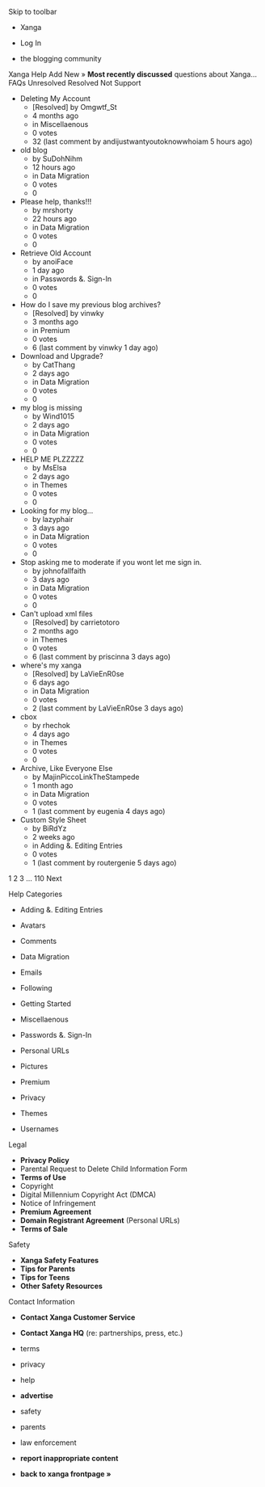 Skip to toolbar

*   Xanga

*   Log In

*   the blogging community

Xanga Help Add New » **Most recently discussed** questions about Xanga… FAQs Unresolved Resolved Not Support

*   Deleting My Account
    *   \[Resolved\] by Omgwtf\_St
    *   4 months ago
    *   in Miscellaenous
    *   0 votes
    *   32 (last comment by andijustwantyoutoknowwhoiam 5 hours ago)
*   old blog
    *   by SuDohNihm
    *   12 hours ago
    *   in Data Migration
    *   0 votes
    *   0
*   Please help, thanks!!!
    *   by mrshorty
    *   22 hours ago
    *   in Data Migration
    *   0 votes
    *   0
*   Retrieve Old Account
    *   by anoiFace
    *   1 day ago
    *   in Passwords &. Sign-In
    *   0 votes
    *   0
*   How do I save my previous blog archives?
    *   \[Resolved\] by vinwky
    *   3 months ago
    *   in Premium
    *   0 votes
    *   6 (last comment by vinwky 1 day ago)
*   Download and Upgrade?
    *   by CatThang
    *   2 days ago
    *   in Data Migration
    *   0 votes
    *   0
*   my blog is missing
    *   by Wind1015
    *   2 days ago
    *   in Data Migration
    *   0 votes
    *   0
*   HELP ME PLZZZZZ
    *   by MsElsa
    *   2 days ago
    *   in Themes
    *   0 votes
    *   0
*   Looking for my blog...
    *   by lazyphair
    *   3 days ago
    *   in Data Migration
    *   0 votes
    *   0
*   Stop asking me to moderate if you wont let me sign in.
    *   by johnofallfaith
    *   3 days ago
    *   in Data Migration
    *   0 votes
    *   0
*   Can't upload xml files
    *   \[Resolved\] by carrietotoro
    *   2 months ago
    *   in Themes
    *   0 votes
    *   6 (last comment by priscinna 3 days ago)
*   where's my xanga
    *   \[Resolved\] by LaVieEnR0se
    *   6 days ago
    *   in Data Migration
    *   0 votes
    *   2 (last comment by LaVieEnR0se 3 days ago)
*   cbox
    *   by rhechok
    *   4 days ago
    *   in Themes
    *   0 votes
    *   0
*   Archive, Like Everyone Else
    *   by MajinPiccoLinkTheStampede
    *   1 month ago
    *   in Data Migration
    *   0 votes
    *   1 (last comment by eugenia 4 days ago)
*   Custom Style Sheet
    *   by BiRdYz
    *   2 weeks ago
    *   in Adding &. Editing Entries
    *   0 votes
    *   1 (last comment by routergenie 5 days ago)

1 2 3 ... 110 Next

Help Categories

*   Adding &. Editing Entries
*   Avatars
*   Comments
*   Data Migration
*   Emails
*   Following
*   Getting Started
*   Miscellaenous

*   Passwords &. Sign-In
*   Personal URLs
*   Pictures
*   Premium
*   Privacy
*   Themes
*   Usernames

Legal

*   **Privacy Policy**
*   Parental Request to Delete Child Information Form
*   **Terms of Use**
*   Copyright
*   Digital Millennium Copyright Act (DMCA)
*   Notice of Infringement
*   **Premium Agreement**
*   **Domain Registrant Agreement** (Personal URLs)
*   **Terms of Sale**

Safety

*   **Xanga Safety Features**
*   **Tips for Parents**
*   **Tips for Teens**
*   **Other Safety Resources**

Contact Information

*   **Contact Xanga Customer Service**
*   **Contact Xanga HQ** (re: partnerships, press, etc.)

*   terms
*   privacy
*   help
*   **advertise**

*   safety
*   parents
*   law enforcement
*   **report inappropriate content**

*   **back to xanga frontpage »**